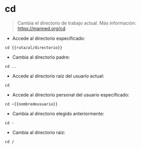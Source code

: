 # cd

> Cambia el directorio de trabajo actual.
> Más información: <https://manned.org/cd>.

- Accede al directorio especificado:

`cd {{ruta/al/directorio}}`

- Cambia al directorio padre:

`cd ..`

- Accede al directorio raíz del usuario actual:

`cd`

- Accede al directorio personal del usuario especificado:

`cd ~{{nombredeusuario}}`

- Cambia al directorio elegido anteriormente:

`cd -`

- Cambia al directorio raíz:

`cd /`

